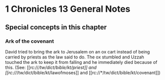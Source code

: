 # 1 Chronicles 13 General Notes
## Special concepts in this chapter

### Ark of the covenant
David tried to bring the ark to Jerusalem on an ox cart instead of being carried by priests as the law said to do. The ox stumbled and Uzzah touched the ark to keep it from falling and he immediately died because of this. (See: [[rc://*/tw/dict/bible/kt/priest]] and [[rc://*/tw/dict/bible/kt/lawofmoses]] and [[rc://*/tw/dict/bible/kt/covenant]])